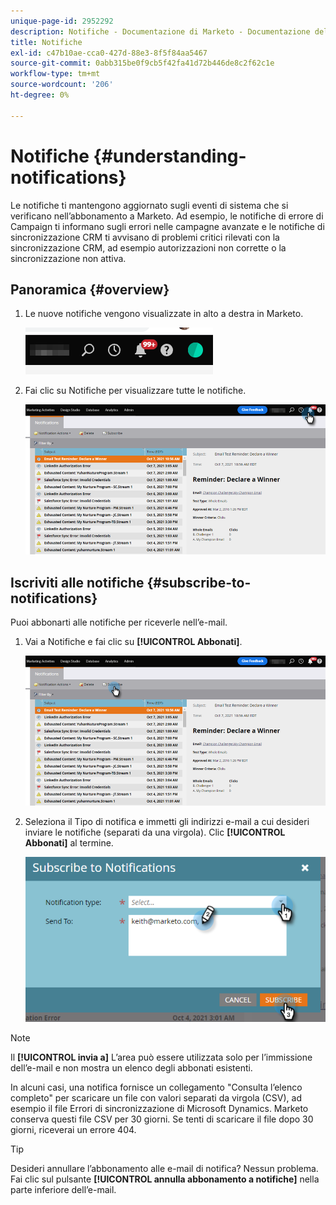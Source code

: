 ```yaml
---
unique-page-id: 2952292
description: Notifiche - Documentazione di Marketo - Documentazione del prodotto
title: Notifiche
exl-id: c47b10ae-cca0-427d-88e3-8f5f84aa5467
source-git-commit: 0abb315be0f9cb5f42fa41d72b446de8c2f62c1e
workflow-type: tm+mt
source-wordcount: '206'
ht-degree: 0%

---
```


# Notifiche {#understanding-notifications}

Le notifiche ti mantengono aggiornato sugli eventi di sistema che si verificano nell’abbonamento a Marketo. Ad esempio, le notifiche di errore di Campaign ti informano sugli errori nelle campagne avanzate e le notifiche di sincronizzazione CRM ti avvisano di problemi critici rilevati con la sincronizzazione CRM, ad esempio autorizzazioni non corrette o la sincronizzazione non attiva.

## Panoramica {#overview}

1. Le nuove notifiche vengono visualizzate in alto a destra in Marketo.

   ![](assets/understanding-notifications-1.png)

1. Fai clic su Notifiche per visualizzare tutte le notifiche.

   ![](assets/understanding-notifications-2.png)

## Iscriviti alle notifiche {#subscribe-to-notifications}

Puoi abbonarti alle notifiche per riceverle nell’e-mail.

1. Vai a Notifiche e fai clic su **[!UICONTROL Abbonati]**.

   ![](assets/understanding-notifications-3.png)

1. Seleziona il Tipo di notifica e immetti gli indirizzi e-mail a cui desideri inviare le notifiche (separati da una virgola). Clic **[!UICONTROL Abbonati]** al termine.

   ![](assets/understanding-notifications-4.png)

>[!NOTE]
>
>Il **[!UICONTROL invia a]** L’area può essere utilizzata solo per l’immissione dell’e-mail e non mostra un elenco degli abbonati esistenti.

In alcuni casi, una notifica fornisce un collegamento &quot;Consulta l’elenco completo&quot; per scaricare un file con valori separati da virgola (CSV), ad esempio il file Errori di sincronizzazione di Microsoft Dynamics. Marketo conserva questi file CSV per 30 giorni. Se tenti di scaricare il file dopo 30 giorni, riceverai un errore 404.

>[!TIP]
>
>Desideri annullare l’abbonamento alle e-mail di notifica? Nessun problema. Fai clic sul pulsante **[!UICONTROL annulla abbonamento a notifiche]** nella parte inferiore dell’e-mail.
